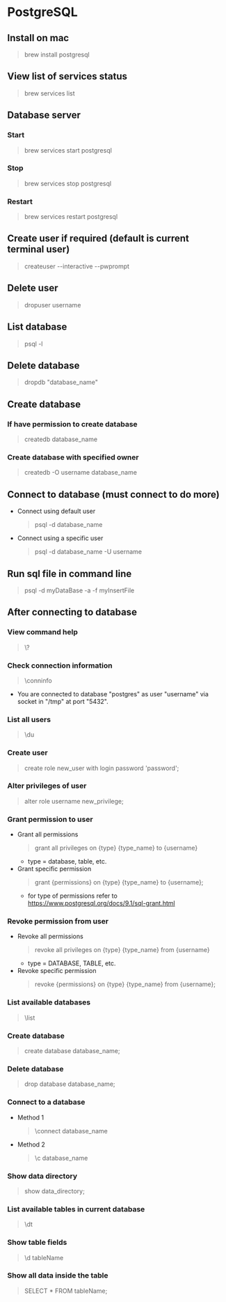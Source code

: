 # PostgreSQL

## Install on mac

> brew install postgresql

## View list of services status

> brew services list

## Database server

### Start

> brew services start postgresql

### Stop

> brew services stop postgresql

### Restart

> brew services restart postgresql

## Create user if required (default is current terminal user)

> createuser --interactive --pwprompt

## Delete user

> dropuser username

## List database

> psql -l

## Delete database

> dropdb "database_name"

## Create database

### If have permission to create database

> createdb database_name

### Create database with specified owner

> createdb -O username database_name

## Connect to database (must connect to do more)

- Connect using default user
  > psql -d database_name
- Connect using a specific user
  > psql -d database_name -U username

## Run sql file in command line

> psql -d myDataBase -a -f myInsertFile

## After connecting to database

### View command help

> \\?

### Check connection information

> \conninfo

- You are connected to database "postgres" as user "username" via socket in "/tmp" at port "5432".

### List all users

> \du

### Create user

> create role new_user with login password 'password';

### Alter privileges of user

> alter role username new_privilege;

### Grant permission to user

- Grant all permissions
  > grant all privileges on {type} {type_name} to {username}
  - type = database, table, etc.
- Grant specific permission
  > grant {permissions} on {type} {type_name} to {username};
  - for type of permissions refer to https://www.postgresql.org/docs/9.1/sql-grant.html

### Revoke permission from user

- Revoke all permissions
  > revoke all privileges on {type} {type_name} from {username}
  - type = DATABASE, TABLE, etc.
- Revoke specific permission
  > revoke {permissions} on {type} {type_name} from {username};

### List available databases

> \list

### Create database

> create database database_name;

### Delete database

> drop database database_name;

### Connect to a database

- Method 1
  > \connect database_name
- Method 2
  > \c database_name

### Show data directory

> show data_directory;

### List available tables in current database

> \dt

### Show table fields

> \d tableName

### Show all data inside the table

> SELECT \* FROM tableName;
